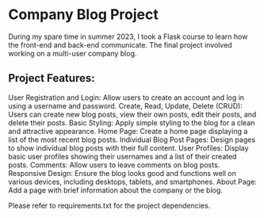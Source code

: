 # Company Blog Project

During my spare time in summer 2023, I took a Flask course to learn how the front-end and back-end communicate. 
The final project involved working on a multi-user company blog.

## Project Features: 

User Registration and Login: Allow users to create an account and log in using a username and password.
Create, Read, Update, Delete (CRUD): Users can create new blog posts, view their own posts, edit their posts, and delete their posts.
Basic Styling: Apply simple styling to the blog for a clean and attractive appearance.
Home Page: Create a home page displaying a list of the most recent blog posts.
Individual Blog Post Pages: Design pages to show individual blog posts with their full content.
User Profiles: Display basic user profiles showing their usernames and a list of their created posts.
Comments: Allow users to leave comments on blog posts.
Responsive Design: Ensure the blog looks good and functions well on various devices, including desktops, tablets, and smartphones.
About Page: Add a page with brief information about the company or the blog.

Please refer to requirements.txt for the project dependencies.
